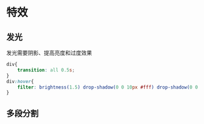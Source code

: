 # 特效

## 发光

发光需要阴影、提高亮度和过度效果

```css
div{
    transition: all 0.5s;
}
div:hover{
    filter: brightness(1.5) drop-shadow(0 0 10px #fff) drop-shadow(0 0 20px #fff);
}
```

## 多段分割

